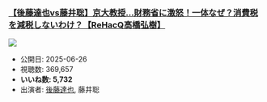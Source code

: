 ### [【後藤達也vs藤井聡】京大教授…財務省に激怒！一体なぜ？消費税を減税しないわけ？【ReHacQ高橋弘樹】](https://www.youtube.com/watch?v=yfJGyvyEN30)
[![](https://img.youtube.com/vi/yfJGyvyEN30/hqdefault.jpg)](https://www.youtube.com/watch?v=yfJGyvyEN30)
-   公開日: 2025-06-26
-   視聴数: 369,657
-   **いいね数: 5,732**
-   出演者: [後藤達也](/rehacq_fan/people/後藤達也 "wikilink"), 藤井聡

